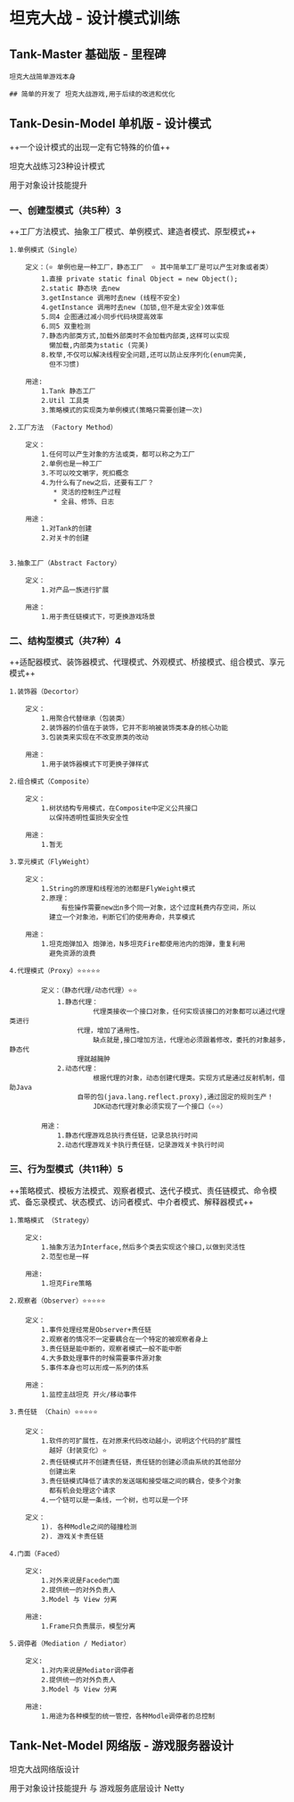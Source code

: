 # 坦克大战 - 设计模式训练



## Tank-Master 基础版 - 里程碑

```
坦克大战简单游戏本身

## 简单的开发了 坦克大战游戏,用于后续的改进和优化
```



## Tank-Desin-Model 单机版 - 设计模式


++一个设计模式的出现一定有它特殊的价值++

坦克大战练习23种设计模式

用于对象设计技能提升

### 一、创建型模式（共5种）3

++工厂方法模式、抽象工厂模式、单例模式、建造者模式、原型模式++

    1.单例模式（Single）
    
        定义：（⭐ 单例也是一种工厂，静态工厂  ⭐ 其中简单工厂是可以产生对象或者类）️
            1.直接 private static final Object = new Object();
            2.static 静态块 去new
            3.getInstance 调用时去new (线程不安全)
            4.getInstance 调用时去new (加锁,但不是太安全)效率低
            5.同4 企图通过减小同步代码块提高效率
            6.同5 双重检测
            7.静态内部类方式,加载外部类时不会加载内部类,这样可以实现
              懒加载,内部类为static (完美)
            8.枚举,不仅可以解决线程安全问题,还可以防止反序列化(enum完美,
              但不习惯)
        
        用途:
            1.Tank 静态工厂
            2.Util 工具类
            3.策略模式的实现类为单例模式(策略只需要创建一次)
    
    2.工厂方法 （Factory Method）
        
        定义：
            1.任何可以产生对象的方法或类，都可以称之为工厂
            2.单例也是一种工厂
            3.不可以咬文嚼字，死扣概念
            4.为什么有了new之后，还要有工厂？
               * 灵活的控制生产过程
               * 全县、修饰、日志
            
        用途：
            1.对Tank的创建
            2.对关卡的创建    
        
    
    3.抽象工厂（Abstract Factory）
    
        定义：
            1.对产品一族进行扩展
        
        用途：
            1.用于责任链模式下，可更换游戏场景 

### 二、结构型模式（共7种）4

++适配器模式、装饰器模式、代理模式、外观模式、桥接模式、组合模式、享元模式++

    1.装饰器（Decortor）
    
        定义：
            1.用聚合代替继承（包装类）
            2.装饰器的价值在于装饰，它并不影响被装饰类本身的核心功能
            3.包装类来实现在不改变原类的改动
        
        用途：
            1.用于装饰器模式下可更换子弹样式

    2.组合模式（Composite）
    
        定义：
            1.树状结构专用模式，在Composite中定义公共接口
              以保持透明性蛋损失安全性
        
        用途：
            1.暂无
            
    3.享元模式（FlyWeight）
    
        定义：
            1.String的原理和线程池的池都是FlyWeight模式
            2.原理：
                 有些操作需要new出n多个同一对象，这个过度耗费内存空间，所以
              建立一个对象池，判断它们的使用寿命，共享模式
              
        用途：
            1.坦克炮弹加入 炮弹池，N多坦克Fire都使用池内的炮弹，重复利用
              避免资源的浪费
              
    4.代理模式（Proxy）⭐️⭐️⭐️⭐️⭐️
        
            定义：（静态代理/动态代理）⭐️⭐️
                1.静态代理：
                         代理类接收一个接口对象，任何实现该接口的对象都可以通过代理类进行
                     代理，增加了通用性。
                         缺点就是,接口增加方法，代理池必须跟着修改，委托的对象越多，静态代
                     理就越臃肿
                2.动态代理：
                         根据代理的对象，动态创建代理类。实现方式是通过反射机制，借助Java
                     自带的包(java.lang.reflect.proxy),通过固定的规则生产！
                         JDK动态代理对象必须实现了一个接口（⭐️⭐️）             
                  
            用途：
                1.静态代理游戏总执行责任链，记录总执行时间  
                2.动态代理游戏关卡执行责任链，记录游戏关卡执行时间        
                    

### 三、行为型模式（共11种）5

++策略模式、模板方法模式、观察者模式、迭代子模式、责任链模式、命令模式、备忘录模式、状态模式、访问者模式、中介者模式、解释器模式++

    1.策略模式 （Strategy）
    
        定义:
            1.抽象方法为Interface,然后多个类去实现这个接口,以做到灵活性
            2.范型也是一样    
    
        用途:
            1.坦克Fire策略
    
    2.观察者（Observer）⭐️⭐️⭐️⭐️⭐️
    
        定义：
            1.事件处理经常是Observer+责任链
            2.观察者的情况不一定要耦合在一个特定的被观察者身上
            3.责任链是能中断的，观察者模式一般不能中断
            4.大多数处理事件的时候需要事件源对象
            5.事件本身也可以形成一系列的体系
    
        用途：
            1.监控主战坦克 开火/移动事件   

    3.责任链 （Chain）⭐️⭐️⭐️⭐️⭐
    
        定义：
            1.软件的可扩展性，在对原来代码改动越小，说明这个代码的扩展性
              越好（封装变化）⭐️
            2.责任链模式并不创建责任链，责任链的创建必须由系统的其他部分
              创建出来
            3.责任链模式降低了请求的发送端和接受端之间的耦合，使多个对象
              都有机会处理这个请求
            4.一个链可以是一条线，一个树，也可以是一个环
    
    	定义：
            1). 各种Modle之间的碰撞检测
            2). 游戏关卡责任链

    4.门面（Faced）
    	
        定义:
            1.对外来说是Facede门面
            2.提供统一的对外负责人
            3.Model 与 View 分离
        
        用途:
            1.Frame只负责展示，模型分离
    
    5.调停者（Mediation / Mediator）
    
        定义:
            1.对内来说是Mediator调停者
            2.提供统一的对外负责人
            3.Model 与 View 分离
        
        用途:
            1.用途为各种模型的统一管控，各种Modle调停者的总控制



## Tank-Net-Model 网络版 - 游戏服务器设计


坦克大战网络版设计

用于对象设计技能提升 与 游戏服务底层设计 Netty




